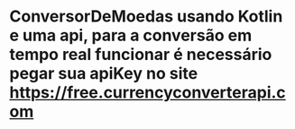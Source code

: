 # ConversorDeMoedas usando Kotlin e uma api, para a conversão em tempo real funcionar é necessário pegar sua apiKey no site https://free.currencyconverterapi.com